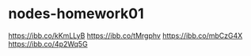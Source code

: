 # nodes-homework01
https://ibb.co/kKmLLyB
https://ibb.co/tMrgphv
https://ibb.co/mbCzG4X
https://ibb.co/4p2Wq5G